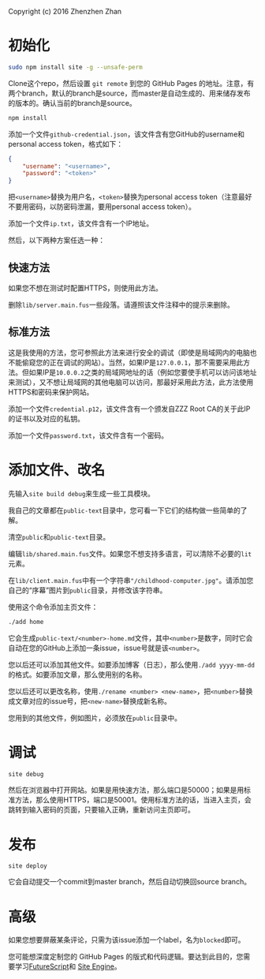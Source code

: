 Copyright (c) 2016 Zhenzhen Zhan

初始化
===========

```bash
sudo npm install site -g --unsafe-perm
```

Clone这个repo，然后设置 `git remote` 到您的 GitHub Pages 的地址。注意，有两个branch，默认的branch是source，而master是自动生成的、用来储存发布的版本的。确认当前的branch是source。

```bash
npm install
```

添加一个文件`github-credential.json`，该文件含有您GitHub的username和personal access token，格式如下：

```json
{
    "username": "<username>",
    "password": "<token>"
}
```

把`<username>`替换为用户名，`<token>`替换为personal access token（注意最好不要用密码，以防密码泄漏，要用personal access token）。

添加一个文件`ip.txt`，该文件含有一个IP地址。

然后，以下两种方案任选一种：

快速方法
----------

如果您不想在测试时配置HTTPS，则使用此方法。

删除`lib/server.main.fus`一些段落。请遵照该文件注释中的提示来删除。

标准方法
-------------

这是我使用的方法，您可参照此方法来进行安全的调试（即使是局域网内的电脑也不能偷窥您的正在调试的网站）。当然，如果IP是`127.0.0.1`，那不需要采用此方法。但如果IP是`10.0.0.2`之类的局域网地址的话（例如您要使手机可以访问该地址来测试），又不想让局域网的其他电脑可以访问，那最好采用此方法，此方法使用HTTPS和密码来保护网站。

添加一个文件`credential.p12`，该文件含有一个颁发自ZZZ Root CA的关于此IP的证书以及对应的私钥。

添加一个文件`password.txt`，该文件含有一个密码。


添加文件、改名
===============

先输入`site build debug`来生成一些工具模块。

我自己的文章都在`public-text`目录中，您可看一下它们的结构做一些简单的了解。

清空`public`和`public-text`目录。

编辑`lib/shared.main.fus`文件。如果您不想支持多语言，可以清除不必要的`lit`元素。

在`lib/client.main.fus`中有一个字符串`"/childhood-computer.jpg"`。请添加您自己的“序幕”图片到`public`目录，并修改该字符串。

使用这个命令添加主页文件：

```bash
./add home
```

它会生成`public-text/<number>-home.md`文件，其中`<number>`是数字，同时它会自动在您的GitHub上添加一条issue，issue号就是该`<number>`。

您以后还可以添加其他文件。如要添加博客（日志），那么使用`./add yyyy-mm-dd`的格式。如要添加文章，那么使用别的名称。

您以后还可以更改名称，使用`./rename <number> <new-name>`，把`<number>`替换成文章对应的issue号，把`<new-name>`替换成新名称。

您用到的其他文件，例如图片，必须放在`public`目录中。

调试
======

```bash
site debug
```

然后在浏览器中打开网站。如果是用快速方法，那么端口是50000；如果是用标准方法，那么使用HTTPS，端口是50001。使用标准方法的话，当进入主页，会跳转到输入密码的页面，只要输入正确，重新访问主页即可。

发布
=======

`site deploy`

它会自动提交一个commit到master branch，然后自动切换回source branch。

高级
======

如果您想要屏蔽某条评论，只需为该issue添加一个label，名为`blocked`即可。

您可能想深度定制您的 GitHub Pages 的版式和代码逻辑。要达到此目的，您需要学习[FutureScript](https://futurescript.org/)和 [Site Engine](http://zizisoft.com/site)。
